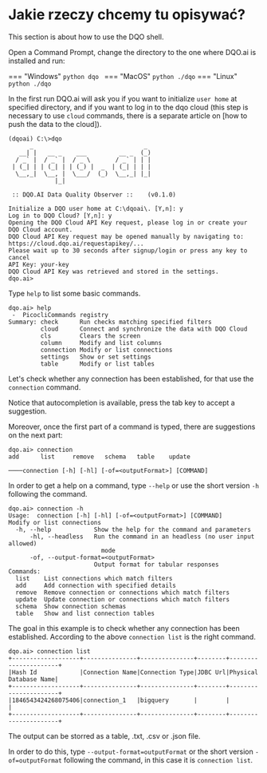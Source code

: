 # Jakie rzeczy chcemy tu opisywać?


This section is about how to use the DQO shell.

Open a Command Prompt, change the directory to the one where DQO.ai is installed and run:

=== "Windows"
    ```python
    dqo
    ```
=== "MacOS"
    ``` python
    ./dqo
    ```
=== "Linux"
    ``` python
    ./dqo
    ```

In the first run DQO.ai will ask you if you
want to initialize `user home` at specified directory, and if you want to log in to the dqo cloud (this step is
necessary to use `cloud` commands, there is a separate article on [how to push the data to the cloud]).

```
(dqoai) C:\>dqo
      _                               _
   __| |   __ _    ___         __ _  (_)
  / _` |  / _` |  / _ \       / _` | | |
 | (_| | | (_| | | (_) |  _  | (_| | | |
  \__,_|  \__, |  \___/  (_)  \__,_| |_|
             |_|

 :: DQO.AI Data Quality Observer ::    (v0.1.0)
 
Initialize a DQO user home at C:\dqoai\. [Y,n]: y
Log in to DQO Cloud? [Y,n]: y
Opening the DQO Cloud API Key request, please log in or create your DQO Cloud account.
DQO Cloud API Key request may be opened manually by navigating to: https://cloud.dqo.ai/requestapikey/...
Please wait up to 30 seconds after signup/login or press any key to cancel
API Key: your-key
DQO Cloud API Key was retrieved and stored in the settings.
dqo.ai>
```
Type `help` to list some basic commands.

```
dqo.ai> help
 -  PicocliCommands registry
Summary: check      Run checks matching specified filters
         cloud      Connect and synchronize the data with DQO Cloud
         cls        Clears the screen
         column     Modify and list columns
         connection Modify or list connections
         settings   Show or set settings
         table      Modify or list tables
```

Let's check whether any connection has been established, for that use the `connection` command.

Notice that autocompletion is available, press the tab key to accept a suggestion.



Moreover, once the first part of a command is typed, there are suggestions on the next part:

```
dqo.ai> connection
add      list     remove   schema   table    update

────connection [-h] [-hl] [-of=<outputFormat>] [COMMAND]
```

In order to get a help on a command, type `--help` or use the short version `-h` following the command.

```
dqo.ai> connection -h
Usage:  connection [-h] [-hl] [-of=<outputFormat>] [COMMAND]
Modify or list connections
  -h, --help            Show the help for the command and parameters
      -hl, --headless   Run the command in an headless (no user input allowed)
                          mode
      -of, --output-format=<outputFormat>
                        Output format for tabular responses
Commands:
  list    List connections which match filters
  add     Add connection with specified details
  remove  Remove connection or connections which match filters
  update  Update connection or connections which match filters
  schema  Show connection schemas
  table   Show and list connection tables
```

The goal in this example is to check whether any connection has been established. According to the above `connection list` is the right command.

```
dqo.ai> connection list
+-------------------+---------------+---------------+--------+----------------------+
|Hash Id            |Connection Name|Connection Type|JDBC Url|Physical Database Name|
+-------------------+---------------+---------------+--------+----------------------+
|1846543424268075406|connection_1   |bigquery       |        |                      |
+-------------------+---------------+---------------+--------+----------------------+
```

The output can be storred as a table, .txt, .csv or .json file.

In order to do this, type `--output-format=outputFormat` or the short version `-of=outputFormat` following the command, in this case it is `connection list`.